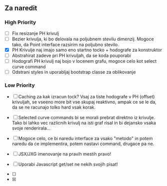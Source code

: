 ## Za naredit

### High Priority

- [ ] Fix resizanje PH krivulj
- [ ] Bezier krivulja, ki bo delovala na poljubnem stevilu dimenzij. Mogoce tako, da Point interface razsirim na
  poljubno stevilo.
- [x] PH Krivulje naj imajo samo eno startno tocko + hodografe za konstruktor
- [ ] Abstrahirat zadeve pri PH krivuljah, da se koda pouporabi
- [ ] Hodografi PH krivulj naj bojo v locenem grafu, mogoce celo kot select curve command
- [ ] Odstrani styles in uporabljaj bootstrap classe za oblikovanje

### Low Priority

- [ ] Caching za kak izracun tock? Vsaj za tiste hodografe v PH (offset) krivuljah, se vseeno more bit vse skupaj
  reaktivno, ampak ce se le da, da se ne racunajo tolko hard vsak korak.
- [ ] Selected curve commands bi se morali prebrat direktno iz krivulje. Tako bi lahko vec razlicnih krivulj na isti
  graf risal in bi dejansko vsaka svoje renderirala...
- [ ] Mogoce celo, ce bi naredu interface za vsako "metodo" in potem naredu da ce implementira, potem nastavi command,
  drugace pa ne.
- [ ] JSX/JXG imenovanje na pravih mestih pravo!
- [ ] Uporabi Javascript get/set ne nekih svojih pisat!

- [ ] 
- [x]